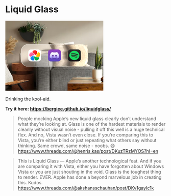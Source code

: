 # Liquid Glass

![img.png](img.png)

Drinking the kool-aid.

**Try it here: https://bergice.github.io/liquidglass/**

> People mocking Apple’s new liquid glass clearly don’t understand what they’re looking at. Glass is one of the hardest materials to render cleanly without visual noise - pulling it off this well is a huge technical flex. And no, Vista wasn’t even close. If you’re comparing this to Vista, you’re either blind or just repeating what others say without thinking. Same crowd, same noise - noobs. 😄
> https://www.threads.com/@henris.kas/post/DKuzTRzMYOS?hl=en

> This is Liquid Glass — Apple’s another technological feat. And if you are comparing it with Vista, either you have forgotten about Windows Vista or you are just shouting in the void.
> Glass is the toughest thing to render. EVER. Apple has done a beyond marvelous job in creating this. Kudos.
> https://www.threads.com/@akshansschauhan/post/DKv1gayIc1k